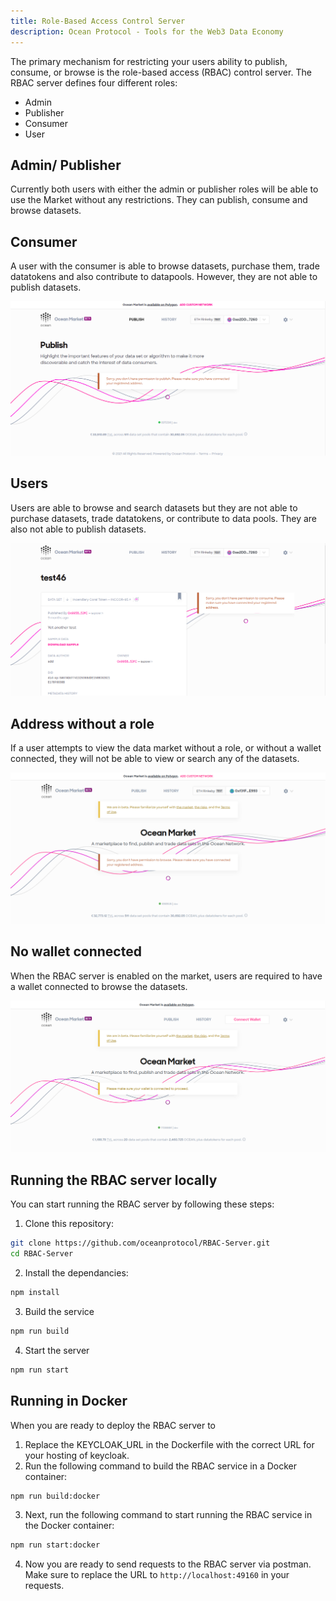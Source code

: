 ```yaml
---
title: Role-Based Access Control Server
description: Ocean Protocol - Tools for the Web3 Data Economy
---
```

The primary mechanism for restricting your users ability to publish, consume, or browse is the role-based access (RBAC) control server. The RBAC server defines four different roles: 

- Admin
- Publisher
- Consumer
- User

## Admin/ Publisher
Currently both users with either the admin or publisher roles will be able to use the Market without any restrictions. They can publish, consume and browse datasets. 

## Consumer

A user with the consumer is able to browse datasets, purchase them, trade datatokens and also contribute to datapools. However, they are not able to publish datasets. 

![Viewing the market without publish permission](images/rbac/without-publish-permission.png)

## Users

Users are able to browse and search datasets but they are not able to purchase datasets, trade datatokens, or contribute to data pools. They are also not able to publish datasets. 

![Viewing the market without consume permission](images/rbac/without-consume-permission.png)

## Address without a role

If a user attempts to view the data market without a role, or without a wallet connected, they will not be able to view or search any of the datasets. 

![Viewing the market without browse permission](images/rbac/without-browse-permission.png)

## No wallet connected

When the RBAC server is enabled on the market, users are required to have a wallet connected to browse the datasets.

![Connect a wallet](images/rbac/connect-wallet.png)

## Running the RBAC server locally
You can start running the RBAC server by following these steps:

1. Clone this repository:

```Bash
git clone https://github.com/oceanprotocol/RBAC-Server.git
cd RBAC-Server
```

2. Install the dependancies:

```Bash
npm install
```

3. Build the service

```Bash
npm run build
```

4. Start the server

```Bash
npm run start
```

## Running in Docker
When you are ready to deploy the RBAC server to 
1. Replace the KEYCLOAK_URL in the Dockerfile with the correct URL for your hosting of keycloak.
2. Run the following command to build the RBAC service in a Docker container:

```Bash
npm run build:docker
```

3. Next, run the following command to start running the RBAC service in the Docker container:

```Bash
npm run start:docker
```

4. Now you are ready to send requests to the RBAC server via postman. Make sure to replace the URL to `http://localhost:49160` in your requests.
